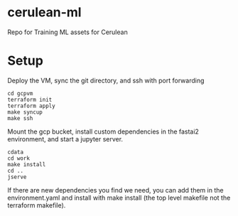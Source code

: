 # cerulean-ml
Repo for Training ML assets for Cerulean


# Setup

Deploy the VM, sync the git directory, and ssh with port forwarding
```
cd gcpvm
terraform init
terraform apply
make syncup
make ssh
```

Mount the gcp bucket, install custom dependencies in the fastai2 environment, and start a jupyter server.
```
cdata
cd work
make install
cd ..
jserve
```

If there are new dependencies you find we need, you can add them in the environment.yaml and install with make install (the top level makefile not the terraform makefile).

